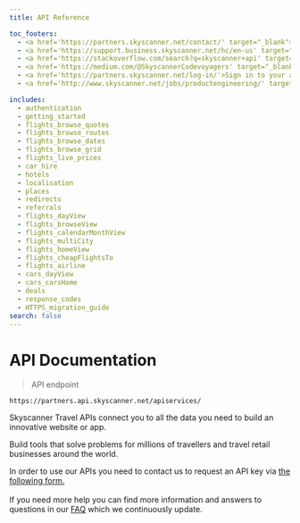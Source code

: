 ```yaml
---
title: API Reference

toc_footers:
  - <a href='https://partners.skyscanner.net/contact/' target="_blank">Request API key</a>
  - <a href='https://support.business.skyscanner.net/hc/en-us' target="_blank">Find answers in our FAQ</a>
  - <a href='https://stackoverflow.com/search?q=skyscanner+api' target="_blank">Ask on Stack Overflow</a> 
  - <a href='https://medium.com/@SkyscannerCodevoyagers' target="_blank">Follow the Code Voyagers blog</a>
  - <a href='https://partners.skyscanner.net/log-in/'>Sign in to your account</a>
  - <a href='http://www.skyscanner.net/jobs/productengineering/' target="_blank">Join the team!</a>

includes:
  - authentication
  - getting_started
  - flights_browse_quotes
  - flights_browse_routes
  - flights_browse_dates
  - flights_browse_grid
  - flights_live_prices
  - car_hire
  - hotels
  - localisation
  - places
  - redirects
  - referrals
  - flights_dayView
  - flights_browseView
  - flights_calendarMonthView
  - flights_multiCity
  - flights_homeView
  - flights_cheapFlightsTo
  - flights_airline
  - cars_dayView
  - cars_carsHome
  - deals
  - response_codes
  - HTTPS_migration_guide
search: false
---
```


# API Documentation

> API endpoint

```shell
https://partners.api.skyscanner.net/apiservices/

```
Skyscanner Travel APIs connect you to all the data you need to build an innovative website or app.

Build tools that solve problems for millions of travellers and travel retail businesses around the world.


<aside class="notice">
In order to use our APIs you need to contact us to request an API key via <a href="https://partners.skyscanner.net/contact/" target="_blank">the following form.</a>
<br><br>
If you need more help you can find more information and answers to questions in our <a href='https://support.business.skyscanner.net/hc/en-us' target="_blank">FAQ</a> which we continuously update.
</aside>








